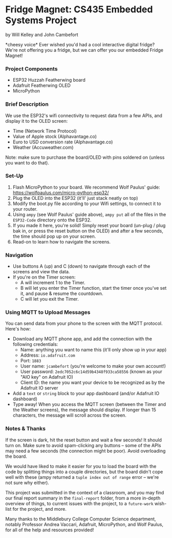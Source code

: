 # Fridge Magnet: CS435 Embedded Systems Project
by Will Kelley and John Cambefort

\*cheesy voice\* Ever wished you'd had a cool interactive digital fridge?
We're not offering you a fridge, but we can offer you our embedded Fridge Magnet!

### Project Components

- ESP32 Huzzah Featherwing board
- Adafruit Featherwing OLED
- MicroPython

### Brief Description

We use the ESP32's wifi connectivity to request data from a few APIs, and display it to the OLED screen:
- Time (Network Time Protocol)
- Value of Apple stock (Alphavantage.co)
- Euro to USD conversion rate (Alphavantage.co)
- Weather (Accuweather.com)

Note: make sure to purchase the board/OLED with pins soldered on (unless you want to do that).

### Set-Up

1. Flash MicroPython to your board. We recommend Wolf Paulus' guide: https://wolfpaulus.com/micro-python-esp32/
2. Plug the OLED into the ESP32 (it'll' just stack neatly on top)
3. Modify the boot.py file according to your Wifi settings, to connect it to your router.
4. Using `ampy` (see Wolf Paulus' guide above), `ampy put` all of the files in the `ESP32-Code` directory onto the ESP32.
5. If you made it here, you're solid! Simply reset your board (un-plug / plug bak in, or press the reset button on the OLED) and after a few seconds, the time should pop up on your screen.
6. Read-on to learn how to navigate the screens.

### Navigation

- Use buttons A (up) and C (down) to navigate through each of the screens and view the data.
- If you're on the Timer screen:
  - A will increment 1 to the Timer.
  - B will let you enter the Timer function, start the timer once you've set it, and pause & resume the countdown.
  - C will let you exit the Timer.

### Using MQTT to Upload Messages

You can send data from your phone to the screen with the MQTT protocol.  Here's how:

- Download any MQTT phone app, and add the connection with the following credentials:
  - Name: anything you want to name this (it'll only show up in your app)
  - Address: `io.adafruit.com`
  - Port: `1883`
  - User name: `jcambefort` (you're welcome to make your own account!)
  - User password: `2edc7052c6c14d59b4348f933ca58556` (known as your "AIO key" on Adafruit IO)
  - Client ID: the name you want your device to be recognized as by the Adafruit IO server
- Add a `text` or `string` block to your app dashboard (and/or Adafruit IO dashboard)
- Type away!  When you access the MQTT screen (between the Timer and the Weather screens), the message should display.  If longer than 15 characters, the message will scroll across the screen.

### Notes & Thanks

If the screen is dark, hit the reset button and wait a few seconds! It should turn on.  Make sure to avoid spam-clicking any buttons – some of the APIs may need a few seconds (the connection might be poor).  Avoid overloading the board.

We would have liked to make it easier for you to load the board with the code by splitting things into a couple directories, but the board didn't cope well with these (ampy returned a `tuple index out of range` error – we're not sure why either).

This project was submitted in the context of a classroom, and you may find our final report summary in the `final-report` folder, from a more in-depth overview of things, to current issues with the project, to a `future-work` wish-list for the project, and more.

Many thanks to the Middlebury College Computer Science department, notably Professor Andrea Vaccari, Adafruit, MicroPython, and Wolf Paulus, for all of the help and resources provided!
